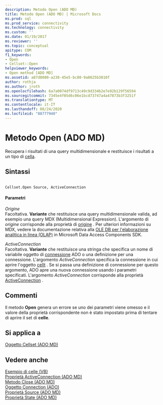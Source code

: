 ```yaml
---
description: Metodo Open (ADO MD)
title: Metodo Open (ADO MD) | Microsoft Docs
ms.prod: sql
ms.prod_service: connectivity
ms.technology: connectivity
ms.custom: ''
ms.date: 01/19/2017
ms.reviewer: ''
ms.topic: conceptual
apitype: COM
f1_keywords:
- Open
- Cellset::Open
helpviewer_keywords:
- Open method [ADO MD]
ms.assetid: a87d8080-a238-45e5-bc80-9a8625b3810f
author: rothja
ms.author: jroth
ms.openlocfilehash: 6a7a0074df9713c49c9d334b2e7e92b129f56594
ms.sourcegitcommit: 7345e4f05d6c06e1bcd73747a4a47873b3f3251f
ms.translationtype: MT
ms.contentlocale: it-IT
ms.lasthandoff: 08/24/2020
ms.locfileid: "88777940"
---
```

# <a name="open-method-ado-md"></a>Metodo Open (ADO MD)
Recupera i risultati di una query multidimensionale e restituisce i risultati a un tipo di [cella](./cellset-object-ado-md.md).  
  
## <a name="syntax"></a>Sintassi  
  
```  
  
Cellset.Open Source, ActiveConnection  
```  
  
#### <a name="parameters"></a>Parametri  
 *Origine*  
 Facoltativa. **Variante** che restituisce una query multidimensionale valida, ad esempio una query MDX (Multidimensional Expression). L'argomento di *origine* corrisponde alla proprietà di [origine](./source-property-ado-md.md) . Per ulteriori informazioni su MDX, vedere la documentazione relativa alla [OLE DB per l'elaborazione analitica in linea (OLAP)](/previous-versions/windows/desktop/ms717005(v=vs.85)) in Microsoft Data Access Components SDK.  
  
 *ActiveConnection*  
 Facoltativa. **Variante** che restituisce una stringa che specifica un nome di variabile oggetto di [connessione](../ado-api/connection-object-ado.md) ADO o una definizione per una connessione. L'argomento *ActiveConnection* specifica la connessione in cui aprire l'oggetto [cellt](./cellset-object-ado-md.md) . Se si passa una definizione di connessione per questo argomento, ADO apre una nuova connessione usando i parametri specificati. L'argomento *ActiveConnection* corrisponde alla proprietà [ActiveConnection](./activeconnection-property-ado-md.md) .  
  
## <a name="remarks"></a>Commenti  
 Il metodo **Open** genera un errore se uno dei parametri viene omesso e il valore della proprietà corrispondente non è stato impostato prima di tentare di aprire il set di **celle**.  
  
## <a name="applies-to"></a>Si applica a  
 [Oggetto Cellset (ADO MD)](./cellset-object-ado-md.md)  
  
## <a name="see-also"></a>Vedere anche  
 [Esempio di celle (VB)](./cellset-example-vb.md)   
 [Proprietà ActiveConnection (ADO MD)](./activeconnection-property-ado-md.md)   
 [Metodo Close (ADO MD)](./close-method-ado-md.md)   
 [Oggetto Connection (ADO)](../ado-api/connection-object-ado.md)   
 [Proprietà Source (ADO MD)](./source-property-ado-md.md)   
 [Proprietà State (ADO MD)](./state-property-ado-md.md)